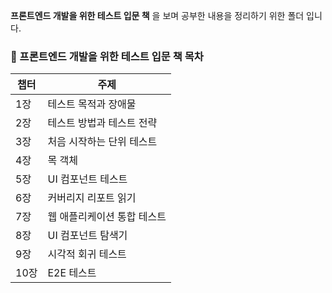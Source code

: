 **프론트엔드 개발을 위한 테스트 입문 책** 을 보며 공부한 내용을 정리하기 위한 폴더 입니다.

### 📖 프론트엔드 개발을 위한 테스트 입문 책 목차

| 챕터 | 주제                        |
| ---- | --------------------------- |
| 1장  | 테스트 목적과 장애물        |
| 2장  | 테스트 방법과 테스트 전략   |
| 3장  | 처음 시작하는 단위 테스트   |
| 4장  | 목 객체                     |
| 5장  | UI 컴포넌트 테스트          |
| 6장  | 커버리지 리포트 읽기        |
| 7장  | 웹 애플리케이션 통합 테스트 |
| 8장  | UI 컴포넌트 탐색기          |
| 9장  | 시각적 회귀 테스트          |
| 10장 | E2E 테스트                  |
